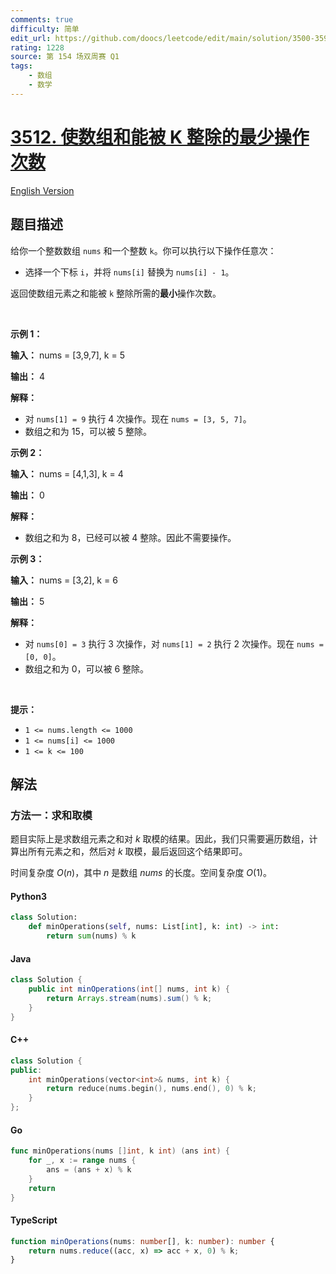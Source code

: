 ```yaml
---
comments: true
difficulty: 简单
edit_url: https://github.com/doocs/leetcode/edit/main/solution/3500-3599/3512.Minimum%20Operations%20to%20Make%20Array%20Sum%20Divisible%20by%20K/README.md
rating: 1228
source: 第 154 场双周赛 Q1
tags:
    - 数组
    - 数学
---
```


<!-- problem:start -->

# [3512. 使数组和能被 K 整除的最少操作次数](https://leetcode.cn/problems/minimum-operations-to-make-array-sum-divisible-by-k)

[English Version](/solution/3500-3599/3512.Minimum%20Operations%20to%20Make%20Array%20Sum%20Divisible%20by%20K/README_EN.md)

## 题目描述

<!-- description:start -->

<p>给你一个整数数组 <code>nums</code> 和一个整数 <code>k</code>。你可以执行以下操作任意次：</p>

<ul>
	<li>选择一个下标&nbsp;<code>i</code>，并将 <code>nums[i]</code> 替换为 <code>nums[i] - 1</code>。</li>
</ul>

<p>返回使数组元素之和能被 <code>k</code> 整除所需的<strong>最小</strong>操作次数。</p>

<p>&nbsp;</p>

<p><strong class="example">示例 1：</strong></p>

<div class="example-block">
<p><strong>输入：</strong> <span class="example-io">nums = [3,9,7], k = 5</span></p>

<p><strong>输出：</strong> <span class="example-io">4</span></p>

<p><strong>解释：</strong></p>

<ul>
	<li>对 <code>nums[1] = 9</code> 执行 4 次操作。现在 <code>nums = [3, 5, 7]</code>。</li>
	<li>数组之和为 15，可以被 5 整除。</li>
</ul>
</div>

<p><strong class="example">示例 2：</strong></p>

<div class="example-block">
<p><strong>输入：</strong> <span class="example-io">nums = [4,1,3], k = 4</span></p>

<p><strong>输出：</strong> <span class="example-io">0</span></p>

<p><strong>解释：</strong></p>

<ul>
	<li>数组之和为 8，已经可以被 4 整除。因此不需要操作。</li>
</ul>
</div>

<p><strong class="example">示例 3：</strong></p>

<div class="example-block">
<p><strong>输入：</strong> <span class="example-io">nums = [3,2], k = 6</span></p>

<p><strong>输出：</strong> <span class="example-io">5</span></p>

<p><strong>解释：</strong></p>

<ul>
	<li>对 <code>nums[0] = 3</code> 执行 3 次操作，对 <code>nums[1] = 2</code> 执行 2 次操作。现在 <code>nums = [0, 0]</code>。</li>
	<li>数组之和为 0，可以被 6 整除。</li>
</ul>
</div>

<p>&nbsp;</p>

<p><strong>提示：</strong></p>

<ul>
	<li><code>1 &lt;= nums.length &lt;= 1000</code></li>
	<li><code>1 &lt;= nums[i] &lt;= 1000</code></li>
	<li><code>1 &lt;= k &lt;= 100</code></li>
</ul>

<!-- description:end -->

## 解法

<!-- solution:start -->

### 方法一：求和取模

题目实际上是求数组元素之和对 $k$ 取模的结果。因此，我们只需要遍历数组，计算出所有元素之和，然后对 $k$ 取模，最后返回这个结果即可。

时间复杂度 $O(n)$，其中 $n$ 是数组 $\textit{nums}$ 的长度。空间复杂度 $O(1)$。

<!-- tabs:start -->

#### Python3

```python
class Solution:
    def minOperations(self, nums: List[int], k: int) -> int:
        return sum(nums) % k
```

#### Java

```java
class Solution {
    public int minOperations(int[] nums, int k) {
        return Arrays.stream(nums).sum() % k;
    }
}
```

#### C++

```cpp
class Solution {
public:
    int minOperations(vector<int>& nums, int k) {
        return reduce(nums.begin(), nums.end(), 0) % k;
    }
};
```

#### Go

```go
func minOperations(nums []int, k int) (ans int) {
	for _, x := range nums {
		ans = (ans + x) % k
	}
	return
}
```

#### TypeScript

```ts
function minOperations(nums: number[], k: number): number {
    return nums.reduce((acc, x) => acc + x, 0) % k;
}
```

<!-- tabs:end -->

<!-- solution:end -->

<!-- problem:end -->
